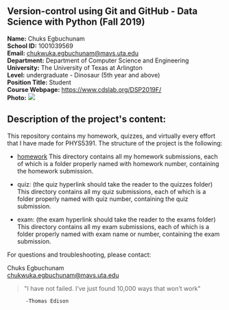 ## Version-control using Git and GitHub - Data Science with Python (Fall 2019)
**Name:** Chuks Egbuchunam <br />
**School ID:** 1001039569 <br />
**Email:** chukwuka.egbuchunam@mavs.uta.edu <br />
**Department:** Department of Computer Science and Engineering <br />
**University:** The University of Texas at Arlington <br />
**Level:** undergraduate - Dinosaur (5th year and above) <br />
**Position Title:** Student <br />
**Course Webpage:** https://www.cdslab.org/DSP2019F/ <br />
**Photo:**
![](/images/mypic.jpg)

## Description of the project's content:
This repository contains my homework, quizzes, and virtually every effort that I have made for PHYS5391. The structure of the project is the following:

* [homework](https://github.com/chukse/DSP2019/tree/master/homework) 
This directory contains all my homework submissions, each of which is a folder properly named with homework number, containing the homework submission.

* quiz: (the quiz hyperlink should take the reader to the quizzes folder)
This directory contains all my quiz submissions, each of which is a folder properly named with quiz number, containing the quiz submission.

* exam: (the exam hyperlink should take the reader to the exams folder)
This directory contains all my exam submissions, each of which is a folder properly named with exam name or number, containing the exam submission.

For questions and troubleshooting, please contact:

Chuks Egbuchunam  
chukwuka.egbuchunam@mavs.uta.edu  



> "I have not failed. I’ve just found 10,000 ways that won’t work" <br />
          
          -Thomas Edison
